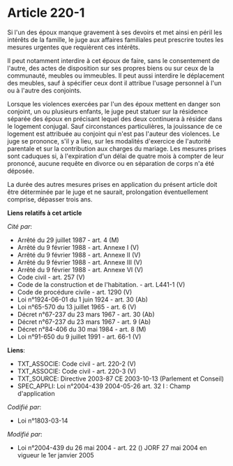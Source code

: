 # Article 220-1

Si l'un des époux manque gravement à ses devoirs et met ainsi en péril les intérêts de la famille, le juge aux affaires
familiales peut prescrire toutes les mesures urgentes que requièrent ces intérêts.

Il peut notamment interdire à cet époux de faire, sans le consentement de l'autre, des actes de disposition sur ses propres
biens ou sur ceux de la communauté, meubles ou immeubles. Il peut aussi interdire le déplacement des meubles, sauf à
spécifier ceux dont il attribue l'usage personnel à l'un ou à l'autre des conjoints.

Lorsque les violences exercées par l'un des époux mettent en danger son conjoint, un ou plusieurs enfants, le juge peut
statuer sur la résidence séparée des époux en précisant lequel des deux continuera à résider dans le logement conjugal. Sauf
circonstances particulières, la jouissance de ce logement est attribuée au conjoint qui n'est pas l'auteur des violences. Le
juge se prononce, s'il y a lieu, sur les modalités d'exercice de l'autorité parentale et sur la contribution aux charges du
mariage. Les mesures prises sont caduques si, à l'expiration d'un délai de quatre mois à compter de leur prononcé, aucune
requête en divorce ou en séparation de corps n'a été déposée.

La durée des autres mesures prises en application du présent article doit être déterminée par le juge et ne saurait,
prolongation éventuellement comprise, dépasser trois ans.

**Liens relatifs à cet article**

_Cité par_:

  - Arrêté du 29 juillet 1987 - art. 4 (M)
  - Arrêté du 9 février 1988 - art. Annexe I (V)
  - Arrêté du 9 février 1988 - art. Annexe II (V)
  - Arrêté du 9 février 1988 - art. Annexe III (V)
  - Arrêté du 9 février 1988 - art. Annexe VI (V)
  - Code civil - art. 257 (V)
  - Code de la construction et de l'habitation. - art. L441-1 (V)
  - Code de procédure civile - art. 1290 (V)
  - Loi n°1924-06-01 du 1 juin 1924 - art. 30 (Ab)
  - Loi n°65-570 du 13 juillet 1965 - art. 6 (V)
  - Décret n°67-237 du 23 mars 1967 - art. 30 (Ab)
  - Décret n°67-237 du 23 mars 1967 - art. 9 (Ab)
  - Décret n°84-406 du 30 mai 1984 - art. 8 (M)
  - Loi n°91-650 du 9 juillet 1991 - art. 66-1 (V)

**Liens**:

  - TXT_ASSOCIE: Code civil - art. 220-2 (V)
  - TXT_ASSOCIE: Code civil - art. 220-3 (V)
  - TXT_SOURCE: Directive 2003-87 CE 2003-10-13 (Parlement et Conseil)
  - SPEC_APPLI: Loi n°2004-439 2004-05-26 art. 32 I : Champ d'application

_Codifié par_:

  - Loi n°1803-03-14

_Modifié par_:

  - Loi n°2004-439 du 26 mai 2004 - art. 22 () JORF 27 mai 2004 en vigueur le 1er janvier 2005
